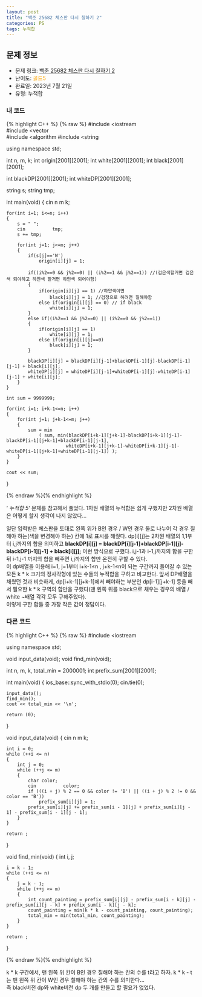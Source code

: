 ```yaml
---
layout: post
title: "백준 25682 체스판 다시 칠하기 2"
categories: PS
tags: 누적합
---
```


## 문제 정보
- 문제 링크: [백준 25682 체스판 다시 칠하기 2](https://www.acmicpc.net/problem/25682)
- 난이도: <span style="color:#FFA500">골드5</span>
- 완료일: 2023년 7월 21일
- 유형: 누적합

### 내 코드

{% highlight C++ %} {% raw %}
#include <iostream	
#include <vector	
#include <algorithm	
#include <string	

using namespace std;

int n, m, k;
int origin[2001][2001];
int white[2001][2001];
int black[2001][2001];

int blackDP[2001][2001];
int whiteDP[2001][2001];

string s;
string tmp;

int main(void)
{
	cin 		 n 		 m 		 k;
	
	for(int i=1; i<=n; i++)
	{
		s = " ";
		cin 		 tmp;
		s += tmp;
		
		for(int j=1; j<=m; j++)
		{
			if(s[j]=='W')
				origin[i][j] = 1;
		
			if((i%2==0 && j%2==0) || (i%2==1 && j%2==1)) //(검은색할거면 검은색 되야하고 하얀색 할거면 하얀색 되어야함)
			{
				if(origin[i][j] == 1) //하얀색이면 
					black[i][j] = 1; //검정으로 하려면 칠해야함
				else if(origin[i][j] == 0) // if black
					white[i][j] = 1; 
			}
			else if((i%2==1 && j%2==0) || (i%2==0 && j%2==1))
			{
				if(origin[i][j] == 1)
					white[i][j] = 1;
				else if(origin[i][j]==0)
					black[i][j] = 1;
			}
			
			blackDP[i][j] = blackDP[i][j-1]+blackDP[i-1][j]-blackDP[i-1][j-1] + black[i][j];
			whiteDP[i][j] = whiteDP[i][j-1]+whiteDP[i-1][j]-whiteDP[i-1][j-1] + white[i][j];			
		}
	}
	
	int sum = 9999999;
	
	for(int i=1; i+k-1<=n; i++)
	{
		for(int j=1; j+k-1<=m; j++)
		{
			sum = min
				( sum, min(blackDP[i+k-1][j+k-1]-blackDP[i+k-1][j-1]-blackDP[i-1][j+k-1]+blackDP[i-1][j-1],
						  whiteDP[i+k-1][j+k-1]-whiteDP[i+k-1][j-1]-whiteDP[i-1][j+k-1]+whiteDP[i-1][j-1]) );
		}
	}
	
	cout << sum;
}

{% endraw %}{% endhighlight %}

‘ _누적합 5’_ 문제를 참고해서 풀었다. 1차원 배열의 누적합은 쉽게 구했지만 2차원 배열은 어떻게 할지 생각이 나지 않았다…

일단 입력받은 체스판을 토대로 왼쪽 위가 B인 경우 / W인 경우 둘로 나누어 각 경우 칠해야 하는(색을 변경해야 하는) 칸에 1로 표시를 해줬다. dp[i][j]는 2차원 배열의 1,1부터 i,j까지의 합을 의미하고 **blackDP[i][j] = blackDP[i][j-1]+blackDP[i-1][j]-blackDP[i-1][j-1] + black[i][j];** 이런 방식으로 구했다. i,j-1과 i-1,j까지의 합을 구한 뒤 i-1,j-1 까지의 합을 빼주면 i,j까지의 합만 온전히 구할 수 있다.  
이 dp배열을 이용해 i=1, j=1부터 i+k-1≤n , j+k-1≤n이 되는 구간까지 들어갈 수 있는 모든 k * k 크기의 정사각형에 있는 수들의 누적합을 구하고 비교한다. 앞서 DP배열을 채웠던 것과 비슷하게, dp[i+k-1][j+k-1]에서 빼야하는 부분인 dp[i-1][j+k-1] 등을 빼서 필요한 k * k 구역의 합만을 구했다(맨 왼쪽 위를 black으로 채우는 경우의 배열 / white ~배열 각각 모두 구해주었다).   
이렇게 구한 합들 중 가장 작은 값이 정답이다.  

### 다른 코드

{% highlight C++ %} {% raw %}
#include <iostream	

using namespace std;

void input_data(void);
void find_min(void);

int n, m, k, total_min = 2000001;
int prefix_sum[2001][2001];

int main(void)
{
	ios_base::sync_with_stdio(0);
	cin.tie(0);

	input_data();
	find_min();
	cout << total_min << '\n';

	return (0);
}

void input_data(void)
{
	cin 		 n 		 m 		 k;

	int i = 0;
	while (++i <= n)
	{
		int j = 0;
		while (++j <= m)
		{
			char color;
			cin 		 color;
			if (((i + j) % 2 == 0 && color != 'B') || ((i + j) % 2 != 0 && color == 'B'))
				prefix_sum[i][j] = 1;
			prefix_sum[i][j] += prefix_sum[i - 1][j] + prefix_sum[i][j - 1] - prefix_sum[i - 1][j - 1];
		}
	}

	return ;
}

void find_min(void)
{
	int i, j;

	i = k - 1;
	while (++i <= n)
	{
		j = k - 1;
		while (++j <= m)
		{
			int count_painting = prefix_sum[i][j] - prefix_sum[i - k][j] - prefix_sum[i][j - k] + prefix_sum[i - k][j - k];
			count_painting = min(k * k - count_painting, count_painting);
			total_min = min(total_min, count_painting);
		}
	}

	return ;
}

{% endraw %}{% endhighlight %}

k * k 구간에서, 맨 왼쪽 위 칸이 B인 경우 칠해야 하는 칸의 수를 t라고 하자. k * k - t 는 맨 왼쪽 위 칸이 W인 경우 칠해야 하는 칸의 수를 의미한다…  
즉 black버전 dp와 white버전 dp 두 개를 만들고 할 필요가 없었다.  

